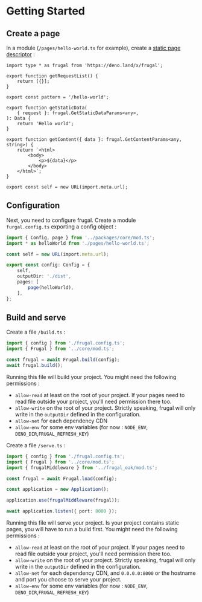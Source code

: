 # Getting Started

## Create a page

In a module (`/pages/hello-world.ts` for example), create a [static page descriptor](/docs/concepts/static-page) :

```tsx
import type * as frugal from 'https://deno.land/x/frugal';

export function getRequestList() {
    return [{}];
}

export const pattern = '/hello-world';

export function getStaticData(
    { request }: frugal.GetStaticDataParams<any>,
): Data {
    return 'Hello world';
}

export function getContent({ data }: frugal.GetContentParams<any, string>) {
    return `<html>
        <body>
            <p>${data}</p>
        </body>
    </html>`;
}

export const self = new URL(import.meta.url);
```

## Configuration

Next, you need to configure frugal. Create a module `furgal.config.ts` exporting a config object :

```ts
import { Config, page } from '../packages/core/mod.ts';
import * as helloWorld from './pages/hello-world.ts';

const self = new URL(import.meta.url);

export const config: Config = {
    self,
    outputDir: './dist',
    pages: [
        page(helloWorld),
    ],
};
```

## Build and serve

Create a file `/build.ts` :

```ts
import { config } from './frugal.config.ts';
import { Frugal } from '../core/mod.ts';

const frugal = await Frugal.build(config);
await frugal.build();
```

Running this file will build your project. You might need the following permissions :

- `allow-read` at least on the root of your project. If your pages need to read file outside your project, you'll need permission there too.
- `allow-write` on the root of your project. Strictly speaking, frugal will only write in the `outputDir` defined in the configuration.
- `allow-net` for each dependency CDN
- `allow-env` for some env variables (for now : `NODE_ENV`, `DENO_DIR`,`FRUGAL_REFRESH_KEY`)

Create a file `/serve.ts` :

```ts
import { config } from './frugal.config.ts';
import { Frugal } from '../core/mod.ts';
import { frugalMiddleware } from '../frugal_oak/mod.ts';

const frugal = await Frugal.load(config);

const application = new Application();

application.use(frugalMiddleware(frugal));

await application.listen({ port: 8000 });
```

Running this file will serve your project. Is your project contains static pages, you will have to run a build first. You might need the following permissions :

- `allow-read` at least on the root of your project. If your pages need to read file outside your project, you'll need permission there too.
- `allow-write` on the root of your project. Strictly speaking, frugal will only write in the `outputDir` defined in the configuration.
- `allow-net` for each dependency CDN, and `0.0.0.0:8000` or the hostname and port you choose to serve your project.
- `allow-env` for some env variables (for now : `NODE_ENV`, `DENO_DIR`,`FRUGAL_REFRESH_KEY`)
